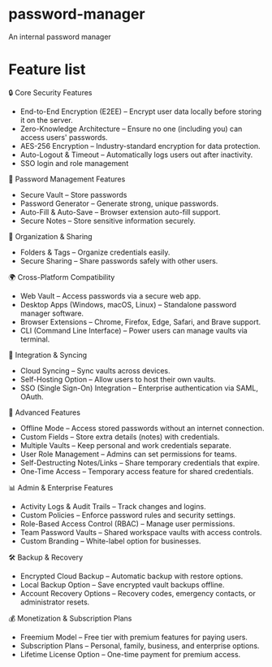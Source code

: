 # password-manager
An internal password manager

# Feature list
🔒 Core Security Features
- End-to-End Encryption (E2EE) – Encrypt user data locally before storing it on the server.
- Zero-Knowledge Architecture – Ensure no one (including you) can access users' passwords.
- AES-256 Encryption – Industry-standard encryption for data protection.
- Auto-Logout & Timeout – Automatically logs users out after inactivity.
- SSO login and role management
      
🔑 Password Management Features
- Secure Vault – Store passwords
- Password Generator – Generate strong, unique passwords.
- Auto-Fill & Auto-Save – Browser extension auto-fill support.
- Secure Notes – Store sensitive information securely.

📂 Organization & Sharing
- Folders & Tags – Organize credentials easily.
- Secure Sharing – Share passwords safely with other users.

🌍 Cross-Platform Compatibility
- Web Vault – Access passwords via a secure web app.
- Desktop Apps (Windows, macOS, Linux) – Standalone password manager software.
- Browser Extensions – Chrome, Firefox, Edge, Safari, and Brave support.
- CLI (Command Line Interface) – Power users can manage vaults via terminal.

🔗 Integration & Syncing
- Cloud Syncing – Sync vaults across devices.
- Self-Hosting Option – Allow users to host their own vaults.
- SSO (Single Sign-On) Integration – Enterprise authentication via SAML, OAuth.

🚀 Advanced Features
- Offline Mode – Access stored passwords without an internet connection.
- Custom Fields – Store extra details (notes) with credentials.
- Multiple Vaults – Keep personal and work credentials separate.
- User Role Management – Admins can set permissions for teams.
- Self-Destructing Notes/Links – Share temporary credentials that expire.
- One-Time Access – Temporary access feature for shared credentials.

📊 Admin & Enterprise Features
- Activity Logs & Audit Trails – Track changes and logins.
- Custom Policies – Enforce password rules and security settings.
- Role-Based Access Control (RBAC) – Manage user permissions.
- Team Password Vaults – Shared workspace vaults with access controls.
- Custom Branding – White-label option for businesses.

🛠 Backup & Recovery
- Encrypted Cloud Backup – Automatic backup with restore options.
- Local Backup Option – Save encrypted vault backups offline.
- Account Recovery Options – Recovery codes, emergency contacts, or administrator resets.

💰 Monetization & Subscription Plans
- Freemium Model – Free tier with premium features for paying users.
- Subscription Plans – Personal, family, business, and enterprise options.
- Lifetime License Option – One-time payment for premium access.
